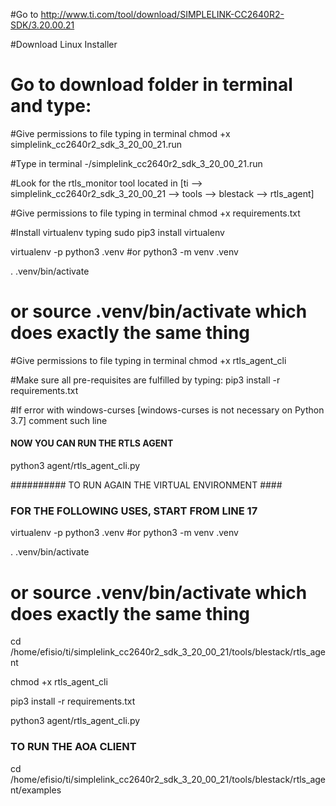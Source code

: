 #Go to http://www.ti.com/tool/download/SIMPLELINK-CC2640R2-SDK/3.20.00.21

#Download Linux Installer

# Go to download folder in terminal and type:

#Give permissions to file typing in terminal 
chmod +x simplelink_cc2640r2_sdk_3_20_00_21.run

#Type in terminal 
-/simplelink_cc2640r2_sdk_3_20_00_21.run

#Look for the rtls_monitor tool located in [ti --> simplelink_cc2640r2_sdk_3_20_00_21 --> tools --> blestack --> rtls_agent]

#Give permissions to file typing in terminal 
chmod +x requirements.txt

#Install virtualenv typing 
sudo pip3 install virtualenv 

virtualenv -p python3 .venv 
#or python3 -m venv .venv

. .venv/bin/activate 
# or source .venv/bin/activate which does exactly the same thing

#Give permissions to file typing in terminal 
chmod +x rtls_agent_cli

#Make sure all pre-requisites are fulfilled by typing: 
pip3 install -r requirements.txt 

#If error with windows-curses [windows-curses is not necessary on Python 3.7] comment such line

#### NOW YOU CAN RUN THE RTLS AGENT

python3 agent/rtls_agent_cli.py

########## TO RUN AGAIN THE VIRTUAL ENVIRONMENT ####


### FOR THE FOLLOWING USES, START FROM  LINE 17 ###

virtualenv -p python3 .venv 
#or python3 -m venv .venv

. .venv/bin/activate 
# or source .venv/bin/activate which does exactly the same thing

cd /home/efisio/ti/simplelink_cc2640r2_sdk_3_20_00_21/tools/blestack/rtls_agent

chmod +x rtls_agent_cli

pip3 install -r requirements.txt

python3 agent/rtls_agent_cli.py

### TO RUN THE AOA CLIENT ###

cd /home/efisio/ti/simplelink_cc2640r2_sdk_3_20_00_21/tools/blestack/rtls_agent/examples

